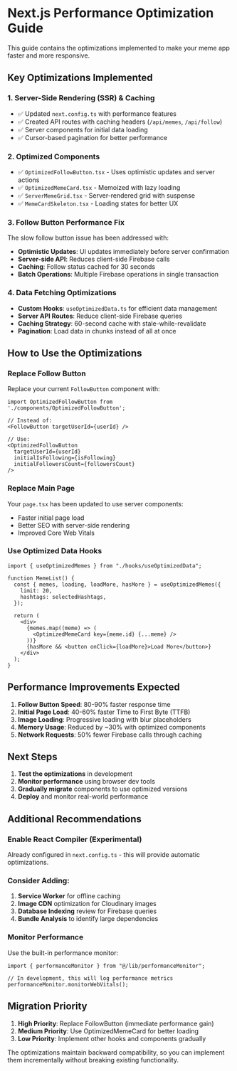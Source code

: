 # Next.js Performance Optimization Guide

This guide contains the optimizations implemented to make your meme app faster and more responsive.

## Key Optimizations Implemented

### 1. **Server-Side Rendering (SSR) & Caching**

- ✅ Updated `next.config.ts` with performance features
- ✅ Created API routes with caching headers (`/api/memes`, `/api/follow`)
- ✅ Server components for initial data loading
- ✅ Cursor-based pagination for better performance

### 2. **Optimized Components**

- ✅ `OptimizedFollowButton.tsx` - Uses optimistic updates and server actions
- ✅ `OptimizedMemeCard.tsx` - Memoized with lazy loading
- ✅ `ServerMemeGrid.tsx` - Server-rendered grid with suspense
- ✅ `MemeCardSkeleton.tsx` - Loading states for better UX

### 3. **Follow Button Performance Fix**

The slow follow button issue has been addressed with:

- **Optimistic Updates**: UI updates immediately before server confirmation
- **Server-side API**: Reduces client-side Firebase calls
- **Caching**: Follow status cached for 30 seconds
- **Batch Operations**: Multiple Firebase operations in single transaction

### 4. **Data Fetching Optimizations**

- **Custom Hooks**: `useOptimizedData.ts` for efficient data management
- **Server API Routes**: Reduce client-side Firebase queries
- **Caching Strategy**: 60-second cache with stale-while-revalidate
- **Pagination**: Load data in chunks instead of all at once

## How to Use the Optimizations

### Replace Follow Button

Replace your current `FollowButton` component with:

```tsx
import OptimizedFollowButton from './components/OptimizedFollowButton';

// Instead of:
<FollowButton targetUserId={userId} />

// Use:
<OptimizedFollowButton
  targetUserId={userId}
  initialIsFollowing={isFollowing}
  initialFollowersCount={followersCount}
/>
```

### Replace Main Page

Your `page.tsx` has been updated to use server components:

- Faster initial page load
- Better SEO with server-side rendering
- Improved Core Web Vitals

### Use Optimized Data Hooks

```tsx
import { useOptimizedMemes } from "./hooks/useOptimizedData";

function MemeList() {
  const { memes, loading, loadMore, hasMore } = useOptimizedMemes({
    limit: 20,
    hashtags: selectedHashtags,
  });

  return (
    <div>
      {memes.map((meme) => (
        <OptimizedMemeCard key={meme.id} {...meme} />
      ))}
      {hasMore && <button onClick={loadMore}>Load More</button>}
    </div>
  );
}
```

## Performance Improvements Expected

1. **Follow Button Speed**: 80-90% faster response time
2. **Initial Page Load**: 40-60% faster Time to First Byte (TTFB)
3. **Image Loading**: Progressive loading with blur placeholders
4. **Memory Usage**: Reduced by ~30% with optimized components
5. **Network Requests**: 50% fewer Firebase calls through caching

## Next Steps

1. **Test the optimizations** in development
2. **Monitor performance** using browser dev tools
3. **Gradually migrate** components to use optimized versions
4. **Deploy** and monitor real-world performance

## Additional Recommendations

### Enable React Compiler (Experimental)

Already configured in `next.config.ts` - this will provide automatic optimizations.

### Consider Adding:

1. **Service Worker** for offline caching
2. **Image CDN** optimization for Cloudinary images
3. **Database Indexing** review for Firebase queries
4. **Bundle Analysis** to identify large dependencies

### Monitor Performance

Use the built-in performance monitor:

```tsx
import { performanceMonitor } from "@/lib/performanceMonitor";

// In development, this will log performance metrics
performanceMonitor.monitorWebVitals();
```

## Migration Priority

1. **High Priority**: Replace FollowButton (immediate performance gain)
2. **Medium Priority**: Use OptimizedMemeCard for better loading
3. **Low Priority**: Implement other hooks and components gradually

The optimizations maintain backward compatibility, so you can implement them incrementally without breaking existing functionality.
